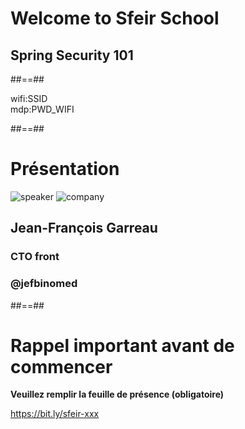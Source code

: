 <!-- .slide: class="first-slide" sfeir-level="2" sfeir-techno="Spring Security" -->

# **Welcome to Sfeir School**

## **Spring Security 101**

##==##

<!-- .slide: class="school-presentation" -->

<div class="wifi">
    <span class="key">wifi:</span><span>SSID</span><br>
    <span class="key">mdp:</span><span>PWD_WIFI</span>
</div>

##==##

<!-- .slide: class="speaker-slide" -->

# Présentation

![speaker](./assets/images/jf.jpg)
![company](./assets/images/logo_sfeir_bleu_orange.png)

## Jean-François Garreau

### CTO front
<!-- .element: class="icon-rule icon-first" -->

### @jefbinomed
<!-- .element: class="icon-twitter icon-second" -->

##==##

# Rappel important avant de commencer

**Veuillez remplir la feuille de présence (obligatoire)** <!-- .element: class="center" -->

https://bit.ly/sfeir-xxx <!-- .element: class="center" -->
